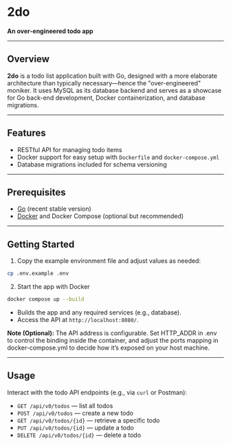 # 2do

**An over-engineered todo app**

---

## Overview

**2do** is a todo list application built with Go, designed with a more elaborate architecture than typically necessary—hence the "over-engineered" moniker. It uses MySQL as its database backend and serves as a showcase for Go back-end development, Docker containerization, and database migrations.

---

## Features

- RESTful API for managing todo items
- Docker support for easy setup with `Dockerfile` and `docker-compose.yml`
- Database migrations included for schema versioning

---

## Prerequisites

- [Go](https://golang.org/) (recent stable version)
- [Docker](https://www.docker.com/) and Docker Compose (optional but recommended)

---

## Getting Started
1. Copy the example environment file and adjust values as needed:
```bash
cp .env.example .env
```

2. Start the app with Docker
```bash
docker compose up --build
```

* Builds the app and any required services (e.g., database).
* Access the API at `http://localhost:8080/`.

**Note (Optional):** The API address is configurable. Set HTTP_ADDR in .env to control the binding inside the container, and adjust the ports mapping in docker-compose.yml to decide how it’s exposed on your host machine.

---

## Usage

Interact with the todo API endpoints (e.g., via `curl` or Postman):

* `GET /api/v0/todos` — list all todos
* `POST /api/v0/todos` — create a new todo
* `GET /api/v0/todos/{id}` — retrieve a specific todo
* `PUT /api/v0/todos/{id}` — update a todo
* `DELETE /api/v0/todos/{id}` — delete a todo
